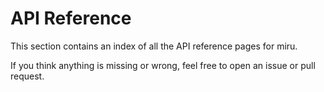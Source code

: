 # API Reference


This section contains an index of all the API reference pages for miru.

If you think anything is missing or wrong, feel free to open an issue or pull request.
